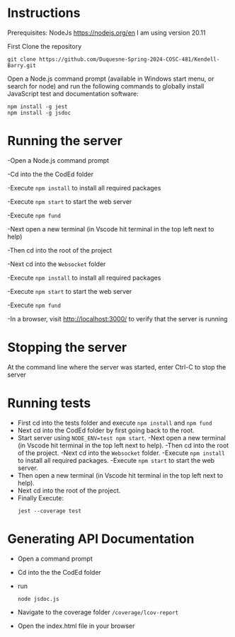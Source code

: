 # Instructions

Prerequisites:
NodeJs https://nodejs.org/en I am using version 20.11

First Clone the repository

```
git clone https://github.com/Duquesne-Spring-2024-COSC-481/Kendell-Barry.git
```


Open a Node.js command prompt (available in Windows start menu, or search for node) and run the following commands
to globally install JavaScript test and documentation software:

```
npm install -g jest
npm install -g jsdoc
```

# Running the server

-Open a Node.js command prompt

-Cd into the the CodEd folder

-Execute `npm install` to install all required packages

-Execute `npm start` to start the web server

-Execute `npm fund` 

-Next open a new terminal (in Vscode hit terminal in the top left next to help)

-Then cd into the root of the project

-Next cd into the `Websocket` folder

-Execute `npm install` to install all required packages

-Execute `npm start` to start the web server

-Execute `npm fund` 

-In a browser, visit [http://localhost:3000/](http://localhost:3000/) to verify that the server is running

# Stopping the server

At the command line where the server was started, enter Ctrl-C to stop the server

# Running tests
- First cd into the tests folder and execute `npm install` and `npm fund`
- Next cd into the CodEd folder by first going back to the root.
- Start server using `NODE_ENV=test npm start`.
-Next open a new terminal (in Vscode hit terminal in the top left next to help).
-Then cd into the root of the project.
-Next cd into the `Websocket` folder.
-Execute `npm install` to install all required packages.
-Execute `npm start` to start the web server.
- Then open a new terminal (in Vscode hit terminal in the top left next to help).
- Next cd into the root of the project.
- Finally Execute:
  ```
  jest --coverage test
  ```

# Generating API Documentation 

- Open a command prompt

- Cd into the the CodEd folder

- run
  ```
  node jsdoc.js
  ```

- Navigate to the coverage folder `/coverage/lcov-report`
- Open the index.html file in your browser
